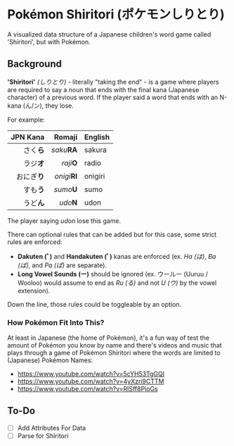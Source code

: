# Pokémon Shiritori (ポケモンしりとり)

A visualized data structure of a Japanese children's word game called 'Shiritori', but with Pokémon.


## Background

**'Shiritori'** _(しりとり)_ - literally "taking the end" - is a game where players are required to say a noun that ends with the final kana (Japanese character) of a previous word. If the player said a word that ends with an N-kana (ん/ン), they lose.

For example:

| JPN Kana    | Romaji        | English |
| -----------:| -------------:| ------- |
| さく**ら**   | _saku_**RA**  | sakura  |
| ラジ**オ**   | _raji_**O**   | radio   |
| おにぎ**り** | _onigi_**RI** | onigiri |
| すも**う**   | _sumo_**U**   | sumo    |
| うど**ん**   | _udo_**N**    | udon    |

The player saying _udon_ lose this game.

There can optional rules that can be added but for this case, some strict rules are enforced:

- **Dakuten (ﾞ)** and **Handakuten (ﾟ)** kanas are enforced (ex. _Ha (は)_, _Ba (ば)_, and _Pa (ぱ)_ are separate).
- **Long Vowel Sounds (ー)** should be ignored (ex. ウールー (Uuruu / Wooloo) would assume to end as _Ru (る)_ and not _U (ウ)_ by the vowel extension).

Down the line, those rules could be toggleable by an option.

### How Pokémon Fit Into This?

At least in Japanese (the home of Pokémon), it's a fun way of test the amount of Pokémon you know by name and there's videos and music that plays through a game of Pokémon Shiritori where the words are limited to (Japanese) Pokémon Names:

- https://www.youtube.com/watch?v=5cYH53TgGQI
- https://www.youtube.com/watch?v=4yXzri9CTTM
- https://www.youtube.com/watch?v=RlSff8PjoGs

## To-Do

- [ ] Add Attributes For Data
- [ ] Parse for Shiritori

